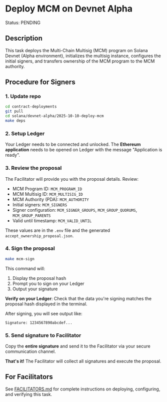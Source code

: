 # Deploy MCM on Devnet Alpha

Status: PENDING

## Description

This task deploys the Multi-Chain Multisig (MCM) program on Solana Devnet (Alpha environment), initializes the multisig instance, configures the initial signers, and transfers ownership of the MCM program to the MCM authority.

## Procedure for Signers

### 1. Update repo

```bash
cd contract-deployments
git pull
cd solana/devnet-alpha/2025-10-10-deploy-mcm
make deps
```

### 2. Setup Ledger

Your Ledger needs to be connected and unlocked. The **Ethereum application** needs to be opened on Ledger with the message "Application is ready".

### 3. Review the proposal

The Facilitator will provide you with the proposal details. Review:
- MCM Program ID: `MCM_PROGRAM_ID`
- MCM Multisig ID: `MCM_MULTISIG_ID`
- MCM Authority (PDA): `MCM_AUTHORITY`
- Initial signers: `MCM_SIGNERS`
- Signer configuration: `MCM_SIGNER_GROUPS`, `MCM_GROUP_QUORUMS`, `MCM_GROUP_PARENTS`
- Valid until timestamp: `MCM_VALID_UNTIL`

These values are in the `.env` file and the generated `accept_ownership_proposal.json`.

### 4. Sign the proposal

```bash
make mcm-sign
```

This command will:
1. Display the proposal hash
2. Prompt you to sign on your Ledger
3. Output your signature

**Verify on your Ledger**: Check that the data you're signing matches the proposal hash displayed in the terminal.

After signing, you will see output like:

```
Signature: 1234567890abcdef...
```

### 5. Send signature to Facilitator

Copy the **entire signature** and send it to the Facilitator via your secure communication channel.

**That's it!** The Facilitator will collect all signatures and execute the proposal.

## For Facilitators

See [FACILITATORS.md](./FACILITATORS.md) for complete instructions on deploying, configuring, and verifying this task.
